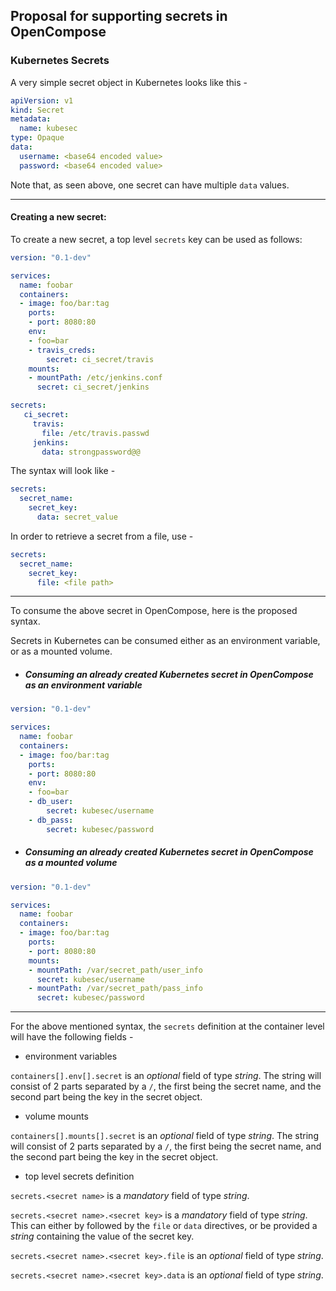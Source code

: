 ## Proposal for supporting secrets in OpenCompose

### Kubernetes Secrets

A very simple secret object in Kubernetes looks like this -

```yaml
apiVersion: v1
kind: Secret
metadata:
  name: kubesec
type: Opaque
data:
  username: <base64 encoded value>
  password: <base64 encoded value>
```

Note that, as seen above, one secret can have multiple `data` values.

---

#### Creating a new secret:

To create a new secret, a top level `secrets` key can be used as follows:

 ```yaml
version: "0.1-dev"

services:
   name: foobar
   containers:
   - image: foo/bar:tag
     ports:
     - port: 8080:80
     env:
     - foo=bar
     - travis_creds:
         secret: ci_secret/travis
     mounts:
     - mountPath: /etc/jenkins.conf
       secret: ci_secret/jenkins

secrets:
    ci_secret:
      travis:
        file: /etc/travis.passwd
      jenkins:
        data: strongpassword@@
```

The syntax will look like -

```yaml
secrets:
  secret_name:
    secret_key:
      data: secret_value
```

In order to retrieve a secret from a file, use -

```yaml
secrets:
  secret_name:
    secret_key:
      file: <file path>
```

---


To consume the above secret in OpenCompose, here is the proposed syntax.

Secrets in Kubernetes can be consumed either as an environment variable, or as a mounted volume.
 
- ##### Consuming an already created Kubernetes secret in OpenCompose as an environment variable
 
 ```yaml
version: "0.1-dev"

services:
   name: foobar
   containers:
   - image: foo/bar:tag
     ports:
     - port: 8080:80
     env:
     - foo=bar
     - db_user:
         secret: kubesec/username
     - db_pass:
         secret: kubesec/password
```

- ##### Consuming an already created Kubernetes secret in OpenCompose as a mounted volume
 
 ```yaml
version: "0.1-dev"

services:
   name: foobar
   containers:
   - image: foo/bar:tag
     ports:
     - port: 8080:80
     mounts:
     - mountPath: /var/secret_path/user_info
       secret: kubesec/username
     - mountPath: /var/secret_path/pass_info
       secret: kubesec/password
```

---

For the above mentioned syntax, the `secrets` definition at the container level will have the following fields -

- environment variables

`containers[].env[].secret` is an _optional_ field of type _string_. The string will consist of 2 parts separated by a `/`, the first being the secret name, and the second part being the key in the secret object.

- volume mounts

`containers[].mounts[].secret` is an _optional_ field of type _string_. The string will consist of 2 parts separated by a `/`, the first being the secret name, and the second part being the key in the secret object.

- top level secrets definition

`secrets.<secret name>` is a _mandatory_ field of type _string_.

`secrets.<secret name>.<secret key>` is a _mandatory_ field of type _string_. This can either by followed by the `file` or `data` directives, or be provided a _string_ containing the value of the secret key.

`secrets.<secret name>.<secret key>.file` is an _optional_ field of type _string_.

`secrets.<secret name>.<secret key>.data` is an _optional_ field of type _string_.